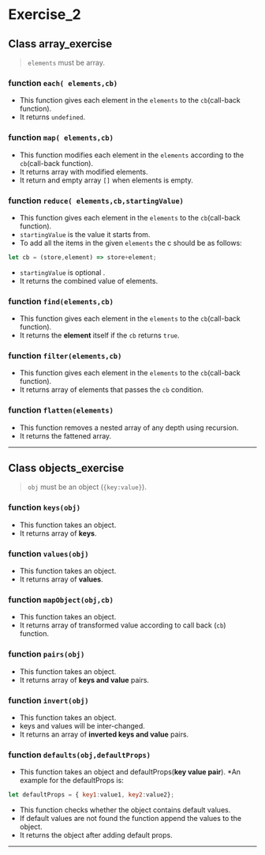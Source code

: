 # Exercise_2


## Class array_exercise 
>`elements` must be array.



### function `each( elements,cb)`
* This function gives each element in the `elements` to the `cb`(call-back function).
* It returns `undefined`.


### function `map( elements,cb)`
* This function modifies each element in the `elements` according to the `cb`(call-back function).
* It returns array with modified elements.
* It return and empty array `[]` when elements is empty.



### function `reduce( elements,cb,startingValue)`
* This function gives each element in the `elements` to the `cb`(call-back function).
* `startingValue` is the value it starts from.
* To add all the items in the given `elements` the c should be as follows:
```javascript
let cb = (store,element) => store+element;
```
* `startingValue` is optional .
* It returns the combined value of elements.


### function  `find(elements,cb)`
* This function gives each element in the `elements` to the `cb`(call-back function).
* It returns the **element** itself if the `cb` returns `true`.



### function `filter(elements,cb)`
* This function gives each element in the `elements` to the `cb`(call-back function).
* It returns array of elements that passes the `cb` condition.



### function `flatten(elements)`
* This function removes a nested array of any depth using recursion.
* It returns the fattened array.

---
## Class objects_exercise 
>`obj` must be an object (`{key:value}`).



### function `keys(obj)`
* This function takes an object.
* It returns array of **keys**.


### function `values(obj)`
* This function takes an object.
* It returns array of **values**.


### function `mapObject(obj,cb)`
* This function takes an object.
* It returns array of transformed value according to call back (`cb`) function.


### function `pairs(obj)`
* This function takes an object.
* It returns array of **keys and value** pairs.


### function `invert(obj)`
* This function takes an object.
* keys and values will be inter-changed.
* It returns an array of **inverted keys and value** pairs.


### function `defaults(obj,defaultProps)`
* This function takes an object and defaultProps(**key value pair**).
*An example for the defaultProps is:
```javascript
let defaultProps = { key1:value1, key2:value2};
```
* This function checks whether the object contains default values. 
* If default values are not found the function append the values to the object.
* It returns the object after adding default props.
---
